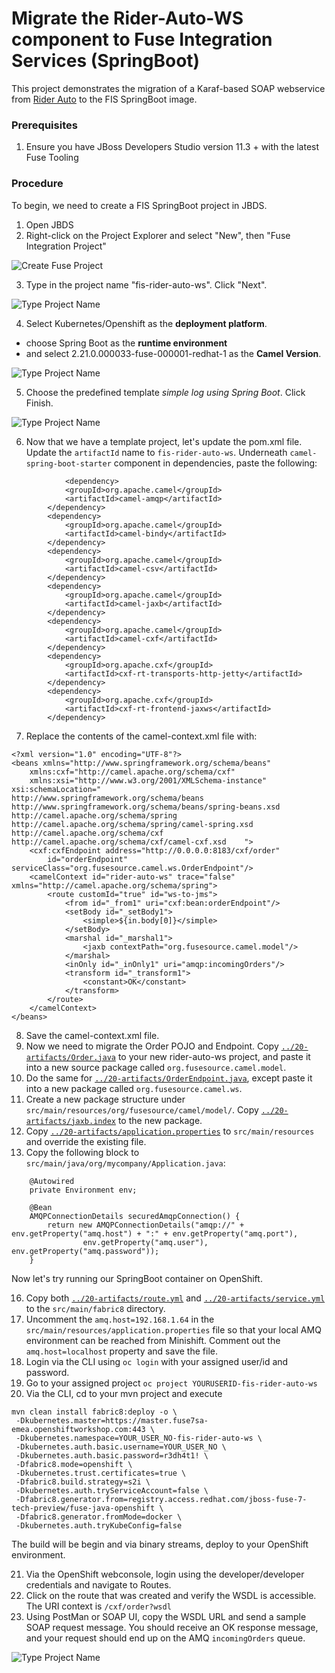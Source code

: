 # Migrate the Rider-Auto-WS component to Fuse Integration Services (SpringBoot)

This project demonstrates the migration of a Karaf-based SOAP webservice from [Rider Auto](https://github.com/RedHatWorkshops/rider-auto-osgi/tree/master/rider-auto-ws) to the FIS SpringBoot image. 

### Prerequisites

1. Ensure you have JBoss Developers Studio version 11.3 + with the latest Fuse Tooling

### Procedure

To begin, we need to create a FIS SpringBoot project in JBDS.

1. Open JBDS
2. Right-click on the Project Explorer and select "New", then "Fuse Integration Project"

![Create Fuse Project](images/10-Step-2.png)

3. Type in the project name "fis-rider-auto-ws".  Click "Next".

![Type Project Name](images/10-Step-3.png)

4. Select Kubernetes/Openshift as the **deployment platform**.
 - choose Spring Boot as the **runtime environment**
 - and select 2.21.0.000033-fuse-000001-redhat-1 as the **Camel Version**.

![Type Project Name](images/10-Step-4.png)

5. Choose the predefined template *simple log using Spring Boot*.  Click Finish.

![Type Project Name](images/10-Step-5.png)


6.  Now that we have a template project, let's update the pom.xml file.  Update the `artifactId` name to `fis-rider-auto-ws`.  Underneath `camel-spring-boot-starter` component in dependencies, paste the following:

```
    		<dependency>
			<groupId>org.apache.camel</groupId>
			<artifactId>camel-amqp</artifactId>
		</dependency>
		<dependency>
			<groupId>org.apache.camel</groupId>
			<artifactId>camel-bindy</artifactId>
		</dependency>
		<dependency>
			<groupId>org.apache.camel</groupId>
			<artifactId>camel-csv</artifactId>
		</dependency>
		<dependency>
			<groupId>org.apache.camel</groupId>
			<artifactId>camel-jaxb</artifactId>
		</dependency>
		<dependency>
			<groupId>org.apache.camel</groupId>
			<artifactId>camel-cxf</artifactId>
		</dependency>
		<dependency>
			<groupId>org.apache.cxf</groupId>
			<artifactId>cxf-rt-transports-http-jetty</artifactId>
	    </dependency>
		<dependency>
			<groupId>org.apache.cxf</groupId>
			<artifactId>cxf-rt-frontend-jaxws</artifactId>
		</dependency>
```

7. Replace the contents of the camel-context.xml file with:

```
<?xml version="1.0" encoding="UTF-8"?>
<beans xmlns="http://www.springframework.org/schema/beans"
    xmlns:cxf="http://camel.apache.org/schema/cxf"
    xmlns:xsi="http://www.w3.org/2001/XMLSchema-instance" xsi:schemaLocation="        http://www.springframework.org/schema/beans http://www.springframework.org/schema/beans/spring-beans.xsd        http://camel.apache.org/schema/spring http://camel.apache.org/schema/spring/camel-spring.xsd        http://camel.apache.org/schema/cxf http://camel.apache.org/schema/cxf/camel-cxf.xsd    ">
    <cxf:cxfEndpoint address="http://0.0.0.0:8183/cxf/order"
        id="orderEndpoint" serviceClass="org.fusesource.camel.ws.OrderEndpoint"/>
    <camelContext id="rider-auto-ws" trace="false" xmlns="http://camel.apache.org/schema/spring">
        <route customId="true" id="ws-to-jms">
            <from id="_from1" uri="cxf:bean:orderEndpoint"/>
            <setBody id="_setBody1">
                <simple>${in.body[0]}</simple>
            </setBody>
            <marshal id="_marshal1">
                <jaxb contextPath="org.fusesource.camel.model"/>
            </marshal>
            <inOnly id="_inOnly1" uri="amqp:incomingOrders"/>
            <transform id="_transform1">
                <constant>OK</constant>
            </transform>
        </route>
    </camelContext>
</beans>
```

8. Save the camel-context.xml file.
9. Now we need to migrate the Order POJO and Endpoint.  Copy [`../20-artifacts/Order.java`](https://raw.githubusercontent.com/RedHatWorkshops/fusev7-workshop/master/labs/20-artifacts/Order.java) to your new rider-auto-ws project, and paste it into a new source package called `org.fusesource.camel.model`.
10.  Do the same for [`../20-artifacts/OrderEndpoint.java`](https://raw.githubusercontent.com/RedHatWorkshops/fusev7-workshop/master/labs/20-artifacts/OrderEndpoint.java), except paste it into a new package called `org.fusesource.camel.ws`.
11. Create a new package structure under `src/main/resources/org/fusesource/camel/model/`.  Copy [`../20-artifacts/jaxb.index`](https://raw.githubusercontent.com/RedHatWorkshops/fusev7-workshop/master/labs/20-artifacts/jaxb.index) to the new package.
12. Copy [`../20-artifacts/application.properties`](https://raw.githubusercontent.com/RedHatWorkshops/fusev7-workshop/master/labs/20-artifacts/application.properties) to `src/main/resources` and override the existing file.
13. Copy the following block to `src/main/java/org/mycompany/Application.java`:

```
	@Autowired
	private Environment env;

	@Bean
	AMQPConnectionDetails securedAmqpConnection() {
		return new AMQPConnectionDetails("amqp://" + env.getProperty("amq.host") + ":" + env.getProperty("amq.port"),
				env.getProperty("amq.user"), env.getProperty("amq.password"));
	}
```

Now let's try running our SpringBoot container on OpenShift.

16. Copy both [`../20-artifacts/route.yml`](https://raw.githubusercontent.com/RedHatWorkshops/fusev7-workshop/master/labs/20-artifacts/route.yml) and [`../20-artifacts/service.yml`](https://raw.githubusercontent.com/RedHatWorkshops/fusev7-workshop/master/labs/20-artifacts/service.yml) to the `src/main/fabric8` directory.
17. Uncomment the `amq.host=192.168.1.64` in the `src/main/resources/application.properties` file so that your local AMQ environment can be reached from Minishift.  Comment out the `amq.host=localhost` property and save the file.
19. Login via the CLI using `oc login` with your assigned user/id and password.
20. Go to your assigned project `oc project YOURUSERID-fis-rider-auto-ws`
21. Via the CLI, cd to your mvn project and execute 

```
mvn clean install fabric8:deploy -o \
 -Dkubernetes.master=https://master.fuse7sa-emea.openshiftworkshop.com:443 \
 -Dkubernetes.namespace=YOUR_USER_NO-fis-rider-auto-ws \
 -Dkubernetes.auth.basic.username=YOUR_USER_NO \
 -Dkubernetes.auth.basic.password=r3dh4t1! \
 -Dfabric8.mode=openshift \
 -Dkubernetes.trust.certificates=true \
 -Dfabric8.build.strategy=s2i \
 -Dkubernetes.auth.tryServiceAccount=false \
 -Dfabric8.generator.from=registry.access.redhat.com/jboss-fuse-7-tech-preview/fuse-java-openshift \
 -Dfabric8.generator.fromMode=docker \
 -Dkubernetes.auth.tryKubeConfig=false 

```

The build will be begin and via binary streams, deploy to your OpenShift environment.

21.   Via the OpenShift webconsole, login using the developer/developer credentials and navigate to Routes.
22.  Click on the route that was created and verify the WSDL is accessible.  The URI context is `/cxf/order?wsdl`
23.  Using PostMan or SOAP UI, copy the WSDL URL and send a sample SOAP request message.  You should receive an OK response message, and your request should end up on the AMQ `incomingOrders` queue.

![Type Project Name](images/20-Step-23.png)

